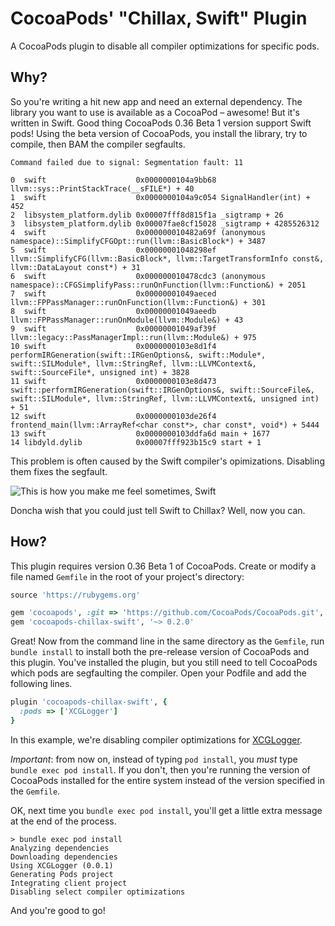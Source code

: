 CocoaPods' "Chillax, Swift" Plugin
==================================

A CocoaPods plugin to disable all compiler optimizations for specific pods.

Why?
----

So you're writing a hit new app and need an external dependency. The library you want to use is available as a CocoaPod – awesome! But it's written in Swift. Good thing CocoaPods 0.36 Beta 1 version support Swift pods! Using the beta version of CocoaPods, you install the library, try to compile, then BAM the compiler segfaults. 

```
Command failed due to signal: Segmentation fault: 11

0  swift                    0x0000000104a9bb68 llvm::sys::PrintStackTrace(__sFILE*) + 40
1  swift                    0x0000000104a9c054 SignalHandler(int) + 452
2  libsystem_platform.dylib 0x00007fff8d815f1a _sigtramp + 26
3  libsystem_platform.dylib 0x00007fae8cf15028 _sigtramp + 4285526312
4  swift                    0x000000010482a69f (anonymous namespace)::SimplifyCFGOpt::run(llvm::BasicBlock*) + 3487
5  swift                    0x00000001048298ef llvm::SimplifyCFG(llvm::BasicBlock*, llvm::TargetTransformInfo const&, llvm::DataLayout const*) + 31
6  swift                    0x000000010478cdc3 (anonymous namespace)::CFGSimplifyPass::runOnFunction(llvm::Function&) + 2051
7  swift                    0x00000001049aeced llvm::FPPassManager::runOnFunction(llvm::Function&) + 301
8  swift                    0x00000001049aeedb llvm::FPPassManager::runOnModule(llvm::Module&) + 43
9  swift                    0x00000001049af39f llvm::legacy::PassManagerImpl::run(llvm::Module&) + 975
10 swift                    0x0000000103e8d1f4 performIRGeneration(swift::IRGenOptions&, swift::Module*, swift::SILModule*, llvm::StringRef, llvm::LLVMContext&, swift::SourceFile*, unsigned int) + 3828
11 swift                    0x0000000103e8d473 swift::performIRGeneration(swift::IRGenOptions&, swift::SourceFile&, swift::SILModule*, llvm::StringRef, llvm::LLVMContext&, unsigned int) + 51
12 swift                    0x0000000103de26f4 frontend_main(llvm::ArrayRef<char const*>, char const*, void*) + 5444
13 swift                    0x0000000103ddfa6d main + 1677
14 libdyld.dylib            0x00007fff923b15c9 start + 1
```

This problem is often caused by the Swift compiler's opimizations. Disabling them fixes the segfault. 

![This is how you make me feel sometimes, Swift](http://gifs.ashfurrow.com/angry.gif)

Doncha wish that you could just tell Swift to Chillax? Well, now you can. 

How?
----

This plugin requires version 0.36 Beta 1 of CocoaPods. Create or modify a file named `Gemfile` in the root of your project's directory:

```ruby
source 'https://rubygems.org'

gem 'cocoapods', :git => 'https://github.com/CocoaPods/CocoaPods.git', :tag => '0.36.0.beta.1'
gem 'cocoapods-chillax-swift', '~> 0.2.0'
```

Great! Now from the command line in the same directory as the `Gemfile`, run `bundle install` to install both the pre-release version of CocoaPods and this plugin. You've installed the plugin, but you still need to tell CocoaPods which pods are segfaulting the compiler. Open your Podfile and add the following lines. 

```ruby
plugin 'cocoapods-chillax-swift', {
  :pods => ['XCGLogger']
}
```

In this example, we're disabling compiler optimizations for [XCGLogger](https://github.com/DaveWoodCom/XCGLogger). 

*Important*: from now on, instead of typing `pod install`, you *must* type `bundle exec pod install`. If you don't, then you're running the version of CocoaPods installed for the entire system instead of the version specified in the `Gemfile`. 

OK, next time you `bundle exec pod install`, you'll get a little extra message at the end of the process. 

```
> bundle exec pod install
Analyzing dependencies
Downloading dependencies
Using XCGLogger (0.0.1)
Generating Pods project
Integrating client project
Disabling select compiler optimizations
```

And you're good to go! 

